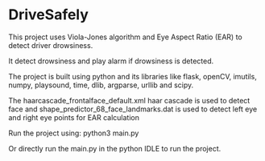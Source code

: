 # DriveSafely


This project uses Viola-Jones algorithm and Eye Aspect Ratio (EAR) to detect driver drowsiness.

It detect drowsiness and play alarm if drowsiness is detected.

The project is built using python and its libraries like flask, openCV, imutils, numpy, playsound, time, dlib, argparse, urllib and scipy.

The haarcascade_frontalface_default.xml haar cascade is used to detect face and shape_predictor_68_face_landmarks.dat is used to detect left eye and right eye points for EAR calculation

Run the project using: python3 main.py

Or directly run the main.py in the python IDLE to run the project.
